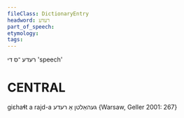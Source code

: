 ```yaml
---
fileClass: DictionaryEntry
headword: רעדע
part_of_speech: 
etymology: 
tags: 
---
```

רעדע
־ס
די
'speech'

CENTRAL
========

giɛhaɬt a rajd-a געהאַלטן אַ רעדע {Warsaw, Geller 2001: 267}